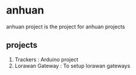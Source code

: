 # anhuan

anhuan project is the project for anhuan projects

## projects

1. Trackers : Arduino project
2. Lorawan Gateway : To setup lorawan gateways
